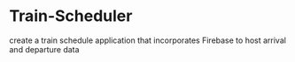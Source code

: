 # Train-Scheduler
create a train schedule application that incorporates Firebase to host arrival and departure data
